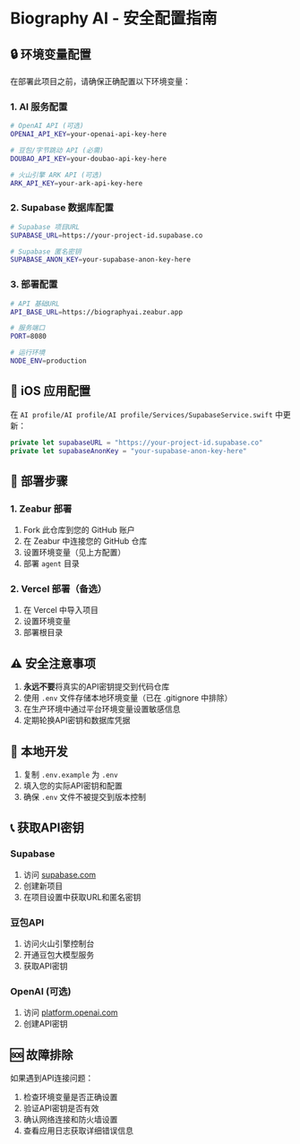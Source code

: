 # Biography AI - 安全配置指南

## 🔒 环境变量配置

在部署此项目之前，请确保正确配置以下环境变量：

### 1. AI 服务配置
```bash
# OpenAI API (可选)
OPENAI_API_KEY=your-openai-api-key-here

# 豆包/字节跳动 API (必需)
DOUBAO_API_KEY=your-doubao-api-key-here

# 火山引擎 ARK API (可选)
ARK_API_KEY=your-ark-api-key-here
```

### 2. Supabase 数据库配置
```bash
# Supabase 项目URL
SUPABASE_URL=https://your-project-id.supabase.co

# Supabase 匿名密钥
SUPABASE_ANON_KEY=your-supabase-anon-key-here
```

### 3. 部署配置
```bash
# API 基础URL
API_BASE_URL=https://biographyai.zeabur.app

# 服务端口
PORT=8080

# 运行环境
NODE_ENV=production
```

## 📱 iOS 应用配置

在 `AI profile/AI profile/AI profile/Services/SupabaseService.swift` 中更新：

```swift
private let supabaseURL = "https://your-project-id.supabase.co"
private let supabaseAnonKey = "your-supabase-anon-key-here"
```

## 🚀 部署步骤

### 1. Zeabur 部署
1. Fork 此仓库到您的 GitHub 账户
2. 在 Zeabur 中连接您的 GitHub 仓库
3. 设置环境变量（见上方配置）
4. 部署 `agent` 目录

### 2. Vercel 部署（备选）
1. 在 Vercel 中导入项目
2. 设置环境变量
3. 部署根目录

## ⚠️ 安全注意事项

1. **永远不要**将真实的API密钥提交到代码仓库
2. 使用 `.env` 文件存储本地环境变量（已在 .gitignore 中排除）
3. 在生产环境中通过平台环境变量设置敏感信息
4. 定期轮换API密钥和数据库凭据

## 🔧 本地开发

1. 复制 `.env.example` 为 `.env`
2. 填入您的实际API密钥和配置
3. 确保 `.env` 文件不被提交到版本控制

## 📞 获取API密钥

### Supabase
1. 访问 [supabase.com](https://supabase.com)
2. 创建新项目
3. 在项目设置中获取URL和匿名密钥

### 豆包API
1. 访问火山引擎控制台
2. 开通豆包大模型服务
3. 获取API密钥

### OpenAI (可选)
1. 访问 [platform.openai.com](https://platform.openai.com)
2. 创建API密钥

## 🆘 故障排除

如果遇到API连接问题：
1. 检查环境变量是否正确设置
2. 验证API密钥是否有效
3. 确认网络连接和防火墙设置
4. 查看应用日志获取详细错误信息
